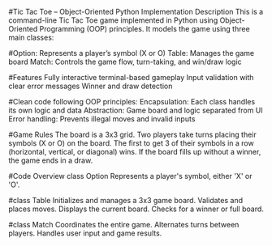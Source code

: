 #Tic Tac Toe – Object-Oriented Python Implementation
Description
This is a command-line Tic Tac Toe game implemented in Python using Object-Oriented Programming (OOP) principles. It models the game using three main classes:

#Option: Represents a player’s symbol (X or O)
Table: Manages the game board
Match: Controls the game flow, turn-taking, and win/draw logic

#Features
Fully interactive terminal-based gameplay
Input validation with clear error messages
Winner and draw detection

#Clean code following OOP principles:
Encapsulation: Each class handles its own logic and data
Abstraction: Game board and logic separated from UI
Error handling: Prevents illegal moves and invalid inputs

#Game Rules
The board is a 3x3 grid.
Two players take turns placing their symbols (X or O) on the board.
The first to get 3 of their symbols in a row (horizontal, vertical, or diagonal) wins.
If the board fills up without a winner, the game ends in a draw.

#Code Overview
class Option
Represents a player's symbol, either 'X' or 'O'.

#class Table
Initializes and manages a 3x3 game board.
Validates and places moves.
Displays the current board.
Checks for a winner or full board.

#class Match
Coordinates the entire game.
Alternates turns between players.
Handles user input and game results.
